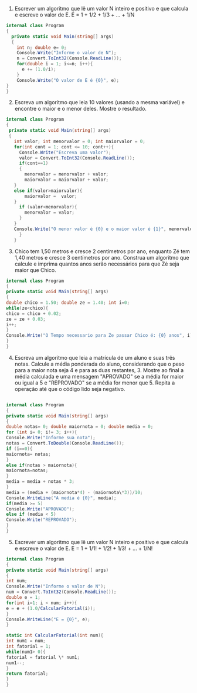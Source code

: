 ﻿1. Escrever um algoritmo que lê um valor N inteiro e positivo e que calcula e
   escreve o valor de E.
   E = 1 + 1/2 + 1/3 + ... + 1/N

```cs
internal class Program
{
  private static void Main(string[] args)
  {
    int n; double e= 0;
    Console.Write("Informe o valor de N");
    n = Convert.ToInt32(Console.ReadLine());
    for(double i = 1; i<=n; i++){
      e += (1.0/i);
    }
    Console.Write("O valor de E é {0}", e);
}
}
```

2. Escreva um algoritmo que leia 10 valores (usando a mesma variável) e
   encontre o maior e o menor deles. Mostre o resultado.

```cs
internal class Program
{
 private static void Main(string[] args)
 {
   int valor; int menorvalor = 0; int maiorvalor = 0;
   for(int cont = 1; cont <= 10; cont++){
     Console.Write("Escreva uma valor");
     valor = Convert.ToInt32(Console.ReadLine());
     if(cont==1)
     {
       menorvalor = menorvalor + valor;
       maiorvalor = maiorvalor + valor;
   }
   else if(valor>maiorvalor){
       maiorvalor =  valor;
   }
     if (valor<menorvalor){
       menorvalor = valor;
     }
   }
   Console.Write("O menor valor é {0} e o maior valor é {1}", menorvalor, maiorvalor);
     }
   }
```

3. Chico tem 1,50 metros e cresce 2 centímetros por ano, enquanto Zé tem 1,40
   metros e cresce 3 centímetros por ano. Construa um algoritmo que calcule e
   imprima quantos anos serão necessários para que Zé seja maior que Chico.

```cs
internal class Program
{
private static void Main(string[] args)
{
double chico = 1.50; double ze = 1.40; int i=0;
while(ze<chico){
chico = chico + 0.02;
ze = ze + 0.03;
i++;
}
Console.Write("O Tempo necessario para Ze passar Chico é: {0} anos", i);
}
}
```

4. Escreva um algoritmo que leia a matrícula de um aluno e suas três notas.
   Calcule a média ponderada do aluno, considerando que o peso para a maior
   nota seja 4 e para as duas restantes, 3. Mostre ao final a média calculada e
   uma mensagem "APROVADO" se a média for maior ou igual a 5 e
   "REPROVADO" se a média for menor que 5. Repita a operação até que o
   código lido seja negativo.

```cs

internal class Program
{
private static void Main(string[] args)
{
double notas= 0; double maiornota = 0; double media = 0;
for (int i= 0; i!= 3; i++){
Console.Write("Informe sua nota");
notas = Convert.ToDouble(Console.ReadLine());
if (i==0){
maiornota= notas;
}
else if(notas > maiornota){
maiornota=notas;
}
media = media + notas * 3;
}
media = (media + (maiornota*4) - (maiornota\*3))/10;
Console.WriteLine("A media é {0}", media);
if(media >= 5)
Console.Write("APROVADO");
else if (media < 5)
Console.Write("REPROVADO");
}
}
```

5. Escrever um algoritmo que lê um valor N inteiro e positivo e que calcula e
   escreve o valor de E.
   E = 1 + 1/1! + 1/2! + 1/3! + ... + 1/N!

```cs
internal class Program
{
private static void Main(string[] args)
{
int num;
Console.Write("Informe o valor de N");
num = Convert.ToInt32(Console.ReadLine());
double e = 1;
for(int i=1; i < num; i++){
e = e + (1.0/CalcularFatorial(i));
}
Console.WriteLine("E = {0}", e);
}

static int CalcularFatorial(int num){
int num1 = num;
int fatorial = 1;
while(num1> 0){
fatorial = fatorial \* num1;
num1--;
}
return fatorial;
}
}
```


